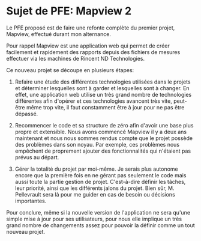 # Sujet de PFE: Mapview 2

Le PFE proposé est de faire une refonte complète du premier projet, Mapview, effectué durant mon alternance.

Pour rappel Mapview est une application web qui permet de créer facilement et rapidement des rapports depuis des fichiers de mesures effectuer via les machines de Rincent ND Technologies.

Ce nouveau projet se découpe en plusieurs étapes:

1. Refaire une étude des différentes technologies utilisées dans le projets et déterminer lesquelles sont à garder et lesquelles sont à changer. En effet, une application web utilise un très grand nombre de technologies différentes afin d'opérer et ces technologies avancent très vite, peut-être même trop vite, il faut constamment être à jour pour ne pas être dépassé.

2. Recommencer le code et sa structure de zéro afin d'avoir une base plus propre et extensible. Nous avons commencé Mapview il y a deux ans maintenant et nous nous sommes rendus compte que le projet possède des problèmes dans son noyau. Par exemple, ces problèmes nous empêchent de proprement ajouter des fonctionnalités qui n'étaient pas prévus au départ.

3. Gérer la totalité du projet par moi-même. Je serais plus autonome encore que la première fois en ne gérant pas seulement le code mais aussi toute la partie gestion de projet. C'est-à-dire définir les tâches, leur priorité, ainsi que les différents jalons du projet. Bien sûr, M. Pellevrault sera là pour me guider en cas de besoin ou décisions importantes.

Pour conclure, même si la nouvelle version de l'application ne sera qu'une simple mise à jour pour ses utilisateurs, pour nous elle implique un très grand nombre de changements assez pour pouvoir la définir comme un tout nouveau projet.
